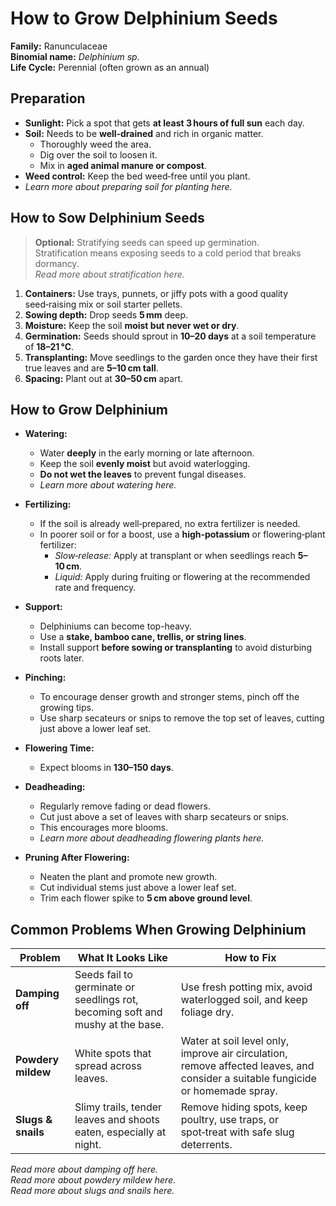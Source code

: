 # How to Grow Delphinium Seeds  

**Family:** Ranunculaceae  
**Binomial name:** _Delphinium sp._  
**Life Cycle:** Perennial (often grown as an annual)  

## Preparation  

- **Sunlight:** Pick a spot that gets **at least 3 hours of full sun** each day.  
- **Soil:** Needs to be **well‑drained** and rich in organic matter.  
  - Thoroughly weed the area.  
  - Dig over the soil to loosen it.  
  - Mix in **aged animal manure or compost**.  
- **Weed control:** Keep the bed weed‑free until you plant.  
- *Learn more about preparing soil for planting here.*

## How to Sow Delphinium Seeds  

> **Optional:** Stratifying seeds can speed up germination.  
> Stratification means exposing seeds to a cold period that breaks dormancy.  
> *Read more about stratification here.*

1. **Containers:** Use trays, punnets, or jiffy pots with a good quality seed‑raising mix or soil starter pellets.  
2. **Sowing depth:** Drop seeds **5 mm** deep.  
3. **Moisture:** Keep the soil **moist but never wet or dry**.  
4. **Germination:** Seeds should sprout in **10–20 days** at a soil temperature of **18–21 °C**.  
5. **Transplanting:** Move seedlings to the garden once they have their first true leaves and are **5–10 cm tall**.  
6. **Spacing:** Plant out at **30–50 cm** apart.

## How to Grow Delphinium  

- **Watering:**  
  - Water **deeply** in the early morning or late afternoon.  
  - Keep the soil **evenly moist** but avoid waterlogging.  
  - **Do not wet the leaves** to prevent fungal diseases.  
  - *Learn more about watering here.*

- **Fertilizing:**  
  - If the soil is already well‑prepared, no extra fertilizer is needed.  
  - In poorer soil or for a boost, use a **high‑potassium** or flowering‑plant fertilizer:  
    - *Slow‑release:* Apply at transplant or when seedlings reach **5–10 cm**.  
    - *Liquid:* Apply during fruiting or flowering at the recommended rate and frequency.

- **Support:**  
  - Delphiniums can become top-heavy.  
  - Use a **stake, bamboo cane, trellis, or string lines**.  
  - Install support **before sowing or transplanting** to avoid disturbing roots later.

- **Pinching:**  
  - To encourage denser growth and stronger stems, pinch off the growing tips.  
  - Use sharp secateurs or snips to remove the top set of leaves, cutting just above a lower leaf set.

- **Flowering Time:**  
  - Expect blooms in **130–150 days**.

- **Deadheading:**  
  - Regularly remove fading or dead flowers.  
  - Cut just above a set of leaves with sharp secateurs or snips.  
  - This encourages more blooms.  
  - *Learn more about deadheading flowering plants here.*

- **Pruning After Flowering:**  
  - Neaten the plant and promote new growth.  
  - Cut individual stems just above a lower leaf set.  
  - Trim each flower spike to **5 cm above ground level**.

## Common Problems When Growing Delphinium  

| Problem | What It Looks Like | How to Fix |
|---------|--------------------|------------|
| **Damping off** | Seeds fail to germinate or seedlings rot, becoming soft and mushy at the base. | Use fresh potting mix, avoid waterlogged soil, and keep foliage dry. |
| **Powdery mildew** | White spots that spread across leaves. | Water at soil level only, improve air circulation, remove affected leaves, and consider a suitable fungicide or homemade spray. |
| **Slugs & snails** | Slimy trails, tender leaves and shoots eaten, especially at night. | Remove hiding spots, keep poultry, use traps, or spot‑treat with safe slug deterrents. |

*Read more about damping off here.*  
*Read more about powdery mildew here.*  
*Read more about slugs and snails here.*